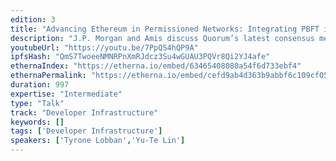 ```yaml
---
edition: 3
title: "Advancing Ethereum in Permissioned Networks: Integrating PBFT into Quorum"
description: "J.P. Morgan and Amis discuss Quorum’s latest consensus mechanism option. Istanbul Byzantine Fault Tolerance (IBFT) is a native Practical Byzantine Fault Tolerance (PBFT). This integration continues Quorum’s tradition of partnering with the community to produce innovations that bolster Ethereum."
youtubeUrl: "https://youtu.be/7PpQS4hQP9A"
ipfsHash: "QmS7TwoeeNMNRPnXmRJdcz3Su4wGUAU3PQVr8Qi2YJ4afe"
ethernaIndex: "https://etherna.io/embed/63465408080a54f6d733ebf4"
ethernaPermalink: "https://etherna.io/embed/cefd9ab4d363b9abbf6c109cf059c778c608adaac78ad1f515daa58832b5fe6b"
duration: 997
expertise: "Intermediate"
type: "Talk"
track: "Developer Infrastructure"
keywords: []
tags: ['Developer Infrastructure']
speakers: ['Tyrone Lobban','Yu-Te Lin']
---
```

